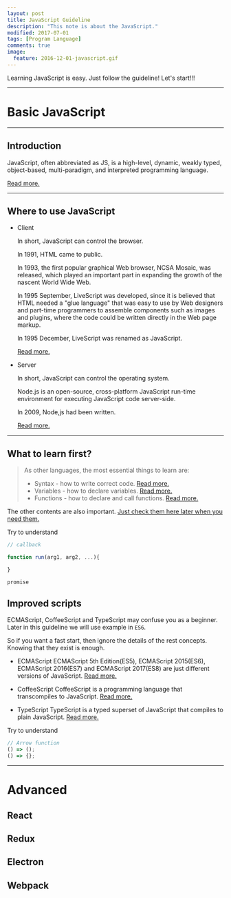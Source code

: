 ```yaml
---
layout: post
title: JavaScript Guideline
description: "This note is about the JavaScript."
modified: 2017-07-01
tags: [Program Language]
comments: true
image:
  feature: 2016-12-01-javascript.gif
---
```


Learning JavaScript is easy.
Just follow the guideline!
Let's start!!!

---

# Basic JavaScript

---

## Introduction

JavaScript, often abbreviated as JS, is a high-level, dynamic, weakly typed, object-based, multi-paradigm, and interpreted programming language.

<a href="https://en.wikipedia.org/wiki/JavaScript" target="_blank">Read more.</a>

---

## Where to use JavaScript

+ Client

    In short, JavaScript can control the browser.

    In 1991, HTML came to public.

    In 1993, the first popular graphical Web browser, NCSA Mosaic, was released, which played an important part in expanding the growth of the nascent World Wide Web.

    In 1995 September, LiveScript was developed, since it is believed that HTML needed a "glue language" that was easy to use by Web designers and part-time programmers to assemble components such as images and plugins, where the code could be written directly in the Web page markup.

    In 1995 December, LiveScript was renamed as JavaScript.

    <a href="https://en.wikipedia.org/wiki/JavaScript#Beginnings_at_Netscape" target="_blank">Read more.</a>

+ Server

    In short, JavaScript can control the operating system.

    Node.js is an open-source, cross-platform JavaScript run-time environment for executing JavaScript code server-side.

    In 2009, Node,js had been written.

    <a href="https://en.wikipedia.org/wiki/JavaScript#Beginnings_at_Netscape" target="_blank">Read more.</a>

---

## What to learn first?

> As other languages, the most essential things to learn are:
> + Syntax - how to write correct code.
>   <a href="https://www.w3schools.com/js/js_syntax.asp" target="_blank">Read more.</a>
> + Variables - how to declare variables.
>   <a href="https://www.w3schools.com/js/js_variables.asp" target="_blank">Read more.</a>
> + Functions - how to declare and call functions.
>   <a href="https://www.w3schools.com/js/js_functions.asp" target="_blank">Read more.</a>

The other contents are also important. <a href="https://www.w3schools.com/js/default.asp" target="_blank">Just check them here later when you need them.</a>

Try to understand

```javascript
// callback

function run(arg1, arg2, ...){

}

promise
```

## Improved scripts

ECMAScript, CoffeeScript and TypeScript may confuse you as a beginner.
Later in this guideline we will use example in `ES6`.

So if you want a fast start, then ignore the details of the rest concepts.
Knowing that they exist is enough.

+ ECMAScript
  ECMAScript 5th Edition(ES5), ECMAScript 2015(ES6), ECMAScript 2016(ES7) and ECMAScript 2017(ES8) are just different versions of JavaScript. <a href="https://en.wikipedia.org/wiki/ECMAScript" target="_blank">Read more.</a>

+ CoffeeScript
  CoffeeScript is a programming language that transcompiles to JavaScript. <a href="https://en.wikipedia.org/wiki/CoffeeScript" target="_blank">Read more.</a>

+ TypeScript
  TypeScript is a typed superset of JavaScript that compiles to plain JavaScript. <a href="https://en.wikipedia.org/wiki/TypeScript" target="_blank">Read more.</a>

Try to understand

```javascript
// Arrow function
() => ();
() => {};

```

---

# Advanced

## React

## Redux

## Electron

## Webpack
